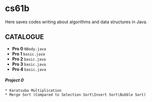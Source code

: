 # cs61b
Here saves codes writing about algorithms and data structures in Java.  

## CATALOGUE
* **Pro 0** `NBody.java`
* **Pro 1** `basic.java`
* **Pro 2** `basic.java`
* **Pro 3** `basic.java`
* **Pro 4** `basic.java`

#### ***Project 0***
    * Karatsuba Multiplication
    * Merge Sort (Compared to Selection Sort\Insert Sort\Bubble Sort)
